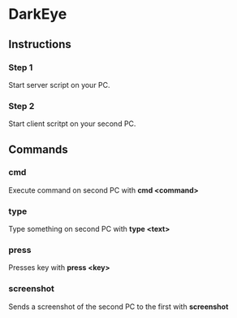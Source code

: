 # DarkEye

## Instructions

### Step 1
Start server script on your PC.
### Step 2
Start client scritpt on your second PC.

## Commands
### cmd
Execute command on second PC with **cmd \<command\>**
### type
Type something on second PC with **type \<text\>**
### press
Presses key with **press \<key\>**
### screenshot 
Sends a screenshot of the second PC to the first with **screenshot**
